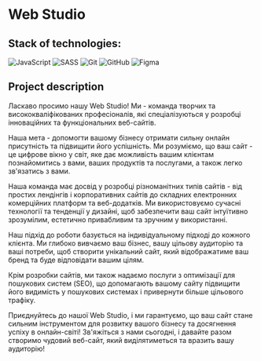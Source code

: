 # Web Studio

## Stack of technologies:

![JavaScript](https://img.shields.io/badge/javascript-%23323330.svg?style=for-the-badge&logo=javascript&logoColor=%23F7DF1E)
![SASS](https://img.shields.io/badge/Sass-CC6699?style=for-the-badge&logo=sass&logoColor=white)
![Git](https://img.shields.io/badge/git-%23F05033.svg?style=for-the-badge&logo=git&logoColor=white)
![GitHub](https://img.shields.io/badge/github-%23121011.svg?style=for-the-badge&logo=github&logoColor=white)
![Figma](https://img.shields.io/badge/figma-%23F24E1E.svg?style=for-the-badge&logo=figma&logoColor=white)

## Project description

Ласкаво просимо нашу Web Studio! Ми - команда творчих та висококваліфікованих професіоналів, які
спеціалізуються у розробці інноваційних та функціональних веб-сайтів.

Наша мета - допомогти вашому бізнесу отримати сильну онлайн присутність та підвищити його
успішність. Ми розуміємо, що ваш сайт - це цифрове вікно у світ, яке дає можливість вашим клієнтам
познайомитись з вами, ваших продуктів та послугами, а також легко зв'язатись з вами.

Наша команда має досвід у розробці різноманітних типів сайтів - від простих лендінгів і
корпоративних сайтів до складних електронних комерційних платформ та веб-додатків. Ми використовуємо
сучасні технології та тенденції у дизайні, щоб забезпечити ваш сайт інтуїтивно зрозумілим, естетично
привабливим та зручним у використанні.

Наш підхід до роботи базується на індивідуальному підході до кожного клієнта. Ми глибоко вивчаємо
ваш бізнес, вашу цільову аудиторію та ваші потреби, щоб створити унікальний сайт, який відображатиме
ваш бренд та буде відповідати вашим цілям.

Крім розробки сайтів, ми також надаємо послуги з оптимізації для пошукових систем (SEO), що
допомагають вашому сайту підвищити його видимість у пошукових системах і привернути більше цільового
трафіку.

Приєднуйтесь до нашої Web Studio, і ми гарантуємо, що ваш сайт стане сильним інструментом для
розвитку вашого бізнесу та досягнення успіху в онлайн-світі! Зв'яжіться з нами сьогодні, і давайте
разом створимо чудовий веб-сайт, який виділятиметься та вразить вашу аудиторію!
